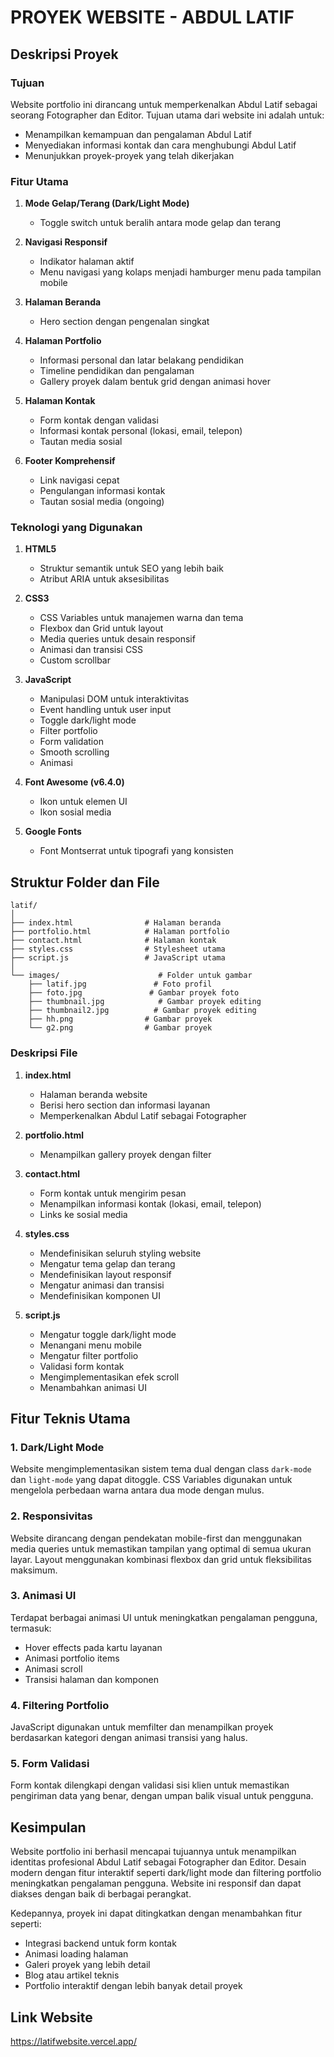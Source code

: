 # PROYEK WEBSITE - ABDUL LATIF

## Deskripsi Proyek

### Tujuan
Website portfolio ini dirancang untuk memperkenalkan Abdul Latif sebagai seorang Fotographer dan Editor. Tujuan utama dari website ini adalah untuk:
- Menampilkan kemampuan dan pengalaman Abdul Latif
- Menyediakan informasi kontak dan cara menghubungi Abdul Latif
- Menunjukkan proyek-proyek yang telah dikerjakan

### Fitur Utama
1. **Mode Gelap/Terang (Dark/Light Mode)**
   - Toggle switch untuk beralih antara mode gelap dan terang

2. **Navigasi Responsif**
   - Indikator halaman aktif
   - Menu navigasi yang kolaps menjadi hamburger menu pada tampilan mobile

3. **Halaman Beranda**
   - Hero section dengan pengenalan singkat

4. **Halaman Portfolio**
   - Informasi personal dan latar belakang pendidikan
   - Timeline pendidikan dan pengalaman
   - Gallery proyek dalam bentuk grid dengan animasi hover

5. **Halaman Kontak**
   - Form kontak dengan validasi
   - Informasi kontak personal (lokasi, email, telepon)
   - Tautan media sosial

6. **Footer Komprehensif**
   - Link navigasi cepat
   - Pengulangan informasi kontak
   - Tautan sosial media (ongoing)

### Teknologi yang Digunakan

1. **HTML5**
   - Struktur semantik untuk SEO yang lebih baik
   - Atribut ARIA untuk aksesibilitas

2. **CSS3**
   - CSS Variables untuk manajemen warna dan tema
   - Flexbox dan Grid untuk layout
   - Media queries untuk desain responsif
   - Animasi dan transisi CSS
   - Custom scrollbar

3. **JavaScript**
   - Manipulasi DOM untuk interaktivitas
   - Event handling untuk user input
   - Toggle dark/light mode
   - Filter portfolio
   - Form validation
   - Smooth scrolling
   - Animasi

4. **Font Awesome (v6.4.0)**
   - Ikon untuk elemen UI
   - Ikon sosial media

5. **Google Fonts**
   - Font Montserrat untuk tipografi yang konsisten

## Struktur Folder dan File

```
latif/
│
├── index.html                # Halaman beranda
├── portfolio.html            # Halaman portfolio
├── contact.html              # Halaman kontak
├── styles.css                # Stylesheet utama
├── script.js                 # JavaScript utama
│
└── images/                      # Folder untuk gambar
    ├── latif.jpg               # Foto profil
    ├── foto.jpg               # Gambar proyek foto
    ├── thumbnail.jpg            # Gambar proyek editing
    ├── thumbnail2.jpg          # Gambar proyek editing
    ├── hh.png                # Gambar proyek
    └── g2.png                # Gambar proyek
```

### Deskripsi File

1. **index.html**
   - Halaman beranda website
   - Berisi hero section dan informasi layanan
   - Memperkenalkan Abdul Latif sebagai Fotographer

2. **portfolio.html**
   - Menampilkan gallery proyek dengan filter

3. **contact.html**
   - Form kontak untuk mengirim pesan
   - Menampilkan informasi kontak (lokasi, email, telepon)
   - Links ke sosial media

4. **styles.css**
   - Mendefinisikan seluruh styling website
   - Mengatur tema gelap dan terang
   - Mendefinisikan layout responsif
   - Mengatur animasi dan transisi
   - Mendefinisikan komponen UI

5. **script.js**
   - Mengatur toggle dark/light mode
   - Menangani menu mobile
   - Mengatur filter portfolio
   - Validasi form kontak
   - Mengimplementasikan efek scroll
   - Menambahkan animasi UI

## Fitur Teknis Utama

### 1. Dark/Light Mode
Website mengimplementasikan sistem tema dual dengan class `dark-mode` dan `light-mode` yang dapat ditoggle. CSS Variables digunakan untuk mengelola perbedaan warna antara dua mode dengan mulus.

### 2. Responsivitas
Website dirancang dengan pendekatan mobile-first dan menggunakan media queries untuk memastikan tampilan yang optimal di semua ukuran layar. Layout menggunakan kombinasi flexbox dan grid untuk fleksibilitas maksimum.

### 3. Animasi UI
Terdapat berbagai animasi UI untuk meningkatkan pengalaman pengguna, termasuk:
- Hover effects pada kartu layanan
- Animasi portfolio items
- Animasi scroll
- Transisi halaman dan komponen

### 4. Filtering Portfolio
JavaScript digunakan untuk memfilter dan menampilkan proyek berdasarkan kategori dengan animasi transisi yang halus.

### 5. Form Validasi
Form kontak dilengkapi dengan validasi sisi klien untuk memastikan pengiriman data yang benar, dengan umpan balik visual untuk pengguna.

## Kesimpulan

Website portfolio ini berhasil mencapai tujuannya untuk menampilkan identitas profesional Abdul Latif sebagai Fotographer dan Editor. Desain modern dengan fitur interaktif seperti dark/light mode dan filtering portfolio meningkatkan pengalaman pengguna. Website ini responsif dan dapat diakses dengan baik di berbagai perangkat.

Kedepannya, proyek ini dapat ditingkatkan dengan menambahkan fitur seperti:
- Integrasi backend untuk form kontak
- Animasi loading halaman
- Galeri proyek yang lebih detail
- Blog atau artikel teknis
- Portfolio interaktif dengan lebih banyak detail proyek

## Link Website 
https://latifwebsite.vercel.app/
